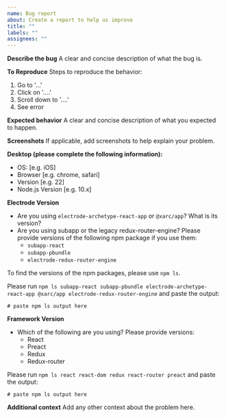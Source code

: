```yaml
---
name: Bug report
about: Create a report to help us improve
title: ""
labels: ""
assignees: ""
---
```


**Describe the bug**
A clear and concise description of what the bug is.

**To Reproduce**
Steps to reproduce the behavior:

1. Go to '...'
2. Click on '....'
3. Scroll down to '....'
4. See error

**Expected behavior**
A clear and concise description of what you expected to happen.

**Screenshots**
If applicable, add screenshots to help explain your problem.

**Desktop (please complete the following information):**

- OS: [e.g. iOS]
- Browser [e.g. chrome, safari]
- Version [e.g. 22]
- Node.js Version [e.g. 10.x]

**Electrode Version**

- Are you using `electrode-archetype-react-app` or `@xarc/app`? What is its version?
- Are you using subapp or the legacy redux-router-engine? Please provide versions of the following npm package if you use them:
  - `subapp-react`
  - `subapp-pbundle`
  - `electrode-redux-router-engine`

To find the versions of the npm packages, please use `npm ls`.

Please run `npm ls subapp-react subapp-pbundle electrode-archetype-react-app @xarc/app electrode-redux-router-engine` and paste the output:

```
# paste npm ls output here
```

**Framework Version**

- Which of the following are you using? Please provide versions:
  - React
  - Preact
  - Redux
  - Redux-router

Please run `npm ls react react-dom redux react-router preact` and paste the output:

```
# paste npm ls output here
```

**Additional context**
Add any other context about the problem here.

